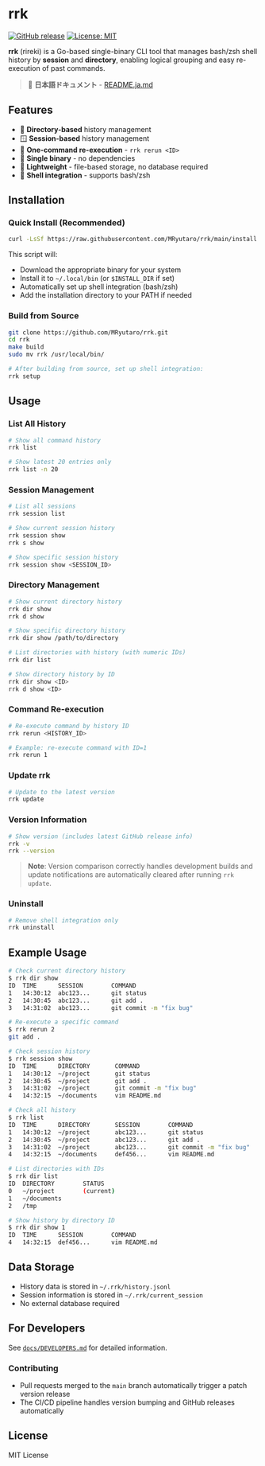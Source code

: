 # rrk

[![GitHub release](https://img.shields.io/github/release/MRyutaro/rrk.svg)](https://github.com/MRyutaro/rrk/releases)
[![License: MIT](https://img.shields.io/badge/License-MIT-yellow.svg)](https://opensource.org/licenses/MIT)

**rrk** (rireki) is a Go-based single-binary CLI tool that manages bash/zsh shell history by **session** and **directory**, enabling logical grouping and easy re-execution of past commands.

> 📖 **日本語ドキュメント** - [README.ja.md](./README.ja.md)

## Features

- 📁 **Directory-based** history management
- 🪟 **Session-based** history management  
- 🔄 **One-command re-execution** - `rrk rerun <ID>`
- 🚀 **Single binary** - no dependencies
- 💾 **Lightweight** - file-based storage, no database required
- 🐚 **Shell integration** - supports bash/zsh

## Installation

### Quick Install (Recommended)

```bash
curl -LsSf https://raw.githubusercontent.com/MRyutaro/rrk/main/install.sh | sh
```

This script will:
- Download the appropriate binary for your system
- Install it to `~/.local/bin` (or `$INSTALL_DIR` if set)
- Automatically set up shell integration (bash/zsh)
- Add the installation directory to your PATH if needed

### Build from Source

```bash
git clone https://github.com/MRyutaro/rrk.git
cd rrk
make build
sudo mv rrk /usr/local/bin/

# After building from source, set up shell integration:
rrk setup
```

## Usage

### List All History

```bash
# Show all command history
rrk list

# Show latest 20 entries only
rrk list -n 20
```

### Session Management

```bash
# List all sessions
rrk session list

# Show current session history
rrk session show
rrk s show

# Show specific session history
rrk session show <SESSION_ID>
```

### Directory Management

```bash
# Show current directory history
rrk dir show
rrk d show

# Show specific directory history
rrk dir show /path/to/directory

# List directories with history (with numeric IDs)
rrk dir list

# Show directory history by ID
rrk dir show <ID>
rrk d show <ID>
```

### Command Re-execution

```bash
# Re-execute command by history ID
rrk rerun <HISTORY_ID>

# Example: re-execute command with ID=1
rrk rerun 1
```

### Update rrk

```bash
# Update to the latest version
rrk update
```

### Version Information

```bash
# Show version (includes latest GitHub release info)
rrk -v
rrk --version
```

> **Note**: Version comparison correctly handles development builds and update notifications are automatically cleared after running `rrk update`.

### Uninstall

```bash
# Remove shell integration only
rrk uninstall
```

## Example Usage

```bash
# Check current directory history
$ rrk dir show
ID  TIME      SESSION        COMMAND
1   14:30:12  abc123...      git status
2   14:30:45  abc123...      git add .
3   14:31:02  abc123...      git commit -m "fix bug"

# Re-execute a specific command
$ rrk rerun 2
git add .

# Check session history
$ rrk session show
ID  TIME      DIRECTORY       COMMAND
1   14:30:12  ~/project       git status
2   14:30:45  ~/project       git add .
3   14:31:02  ~/project       git commit -m "fix bug"
4   14:32:15  ~/documents     vim README.md

# Check all history
$ rrk list
ID  TIME      DIRECTORY       SESSION        COMMAND
1   14:30:12  ~/project       abc123...      git status
2   14:30:45  ~/project       abc123...      git add .
3   14:31:02  ~/project       abc123...      git commit -m "fix bug"
4   14:32:15  ~/documents     def456...      vim README.md

# List directories with IDs
$ rrk dir list
ID  DIRECTORY        STATUS
0   ~/project        (current)
1   ~/documents
2   /tmp

# Show history by directory ID
$ rrk dir show 1
ID  TIME      SESSION        COMMAND
4   14:32:15  def456...      vim README.md
```

## Data Storage

- History data is stored in `~/.rrk/history.jsonl`
- Session information is stored in `~/.rrk/current_session`
- No external database required

## For Developers

See [`docs/DEVELOPERS.md`](./docs/DEVELOPERS.md) for detailed information.

### Contributing

- Pull requests merged to the `main` branch automatically trigger a patch version release
- The CI/CD pipeline handles version bumping and GitHub releases automatically

## License

MIT License
